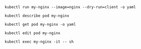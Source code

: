 
`kubectl run my-nginx --image=nginx --dry-run=client -o yaml`

`kubectl describe pod my-nginx`

`kubectl get pod my-nginx -o yaml`

`kubectl edit pod my-nginx`

`kubectl exec my-nginx -it -- sh`
